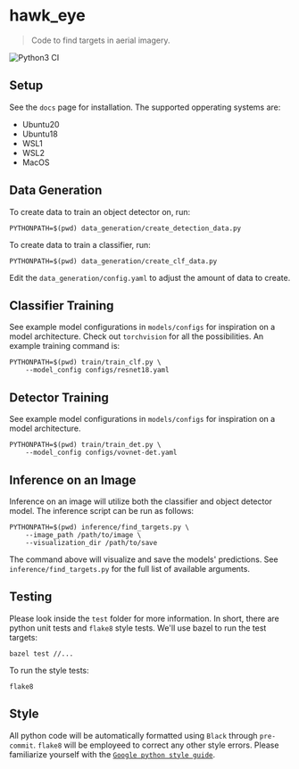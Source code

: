 # hawk_eye
> Code to find targets in aerial imagery.

![Python3 CI](https://github.com/uavaustin/hawk-eye/workflows/Python3%20CI/badge.svg)

## Setup

See the `docs` page for installation. The supported opperating systems are:
* Ubuntu20
* Ubuntu18
* WSL1
* WSL2
* MacOS


## Data Generation

To create data to train an object detector on, run:
```
PYTHONPATH=$(pwd) data_generation/create_detection_data.py
```

To create data to train a classifier, run:
```
PYTHONPATH=$(pwd) data_generation/create_clf_data.py
```
Edit the `data_generation/config.yaml` to adjust the amount of data to create.


## Classifier Training

See example model configurations in `models/configs` for inspiration on a model
architecture. Check out `torchvision` for all the possibilities. An example
training command is:
```
PYTHONPATH=$(pwd) train/train_clf.py \
    --model_config configs/resnet18.yaml
```


## Detector Training

See example model configurations in `models/configs` for inspiration on a model
architecture.
```
PYTHONPATH=$(pwd) train/train_det.py \
    --model_config configs/vovnet-det.yaml
```


## Inference on an Image

Inference on an image will utilize both the classifier and object detector model.
The inference script can be run as follows:
```
PYTHONPATH=$(pwd) inference/find_targets.py \
    --image_path /path/to/image \
    --visualization_dir /path/to/save
```
The command above will visualize and save the models' predictions. See
`inference/find_targets.py` for the full list of available arguments.


## Testing

Please look inside the `test` folder for more information. In short, there are python
unit tests and `flake8` style tests. We'll use bazel to run the test targets:

```bazel test //...```

To run the style tests:

```flake8```


## Style

All python code will be automatically formatted using `Black` through `pre-commit`.
`flake8` will be employeed to correct any other style errors. Please familiarize yourself
with the [`Google python style guide`](https://google.github.io/styleguide/pyguide.html).
